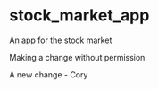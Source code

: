 # stock_market_app

An app for the stock market

Making a change without permission

A new change - Cory
